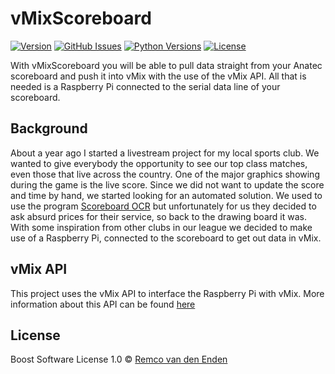 # vMixScoreboard
[![Version](https://badge.fury.io/gh/tterb%2FHyde.svg)](https://badge.fury.io/gh/tterb%2FHyde)
[![GitHub Issues](https://img.shields.io/github/issues/remcoenden/vMixScoreboard.svg)](https://github.com/remcoenden/vMixScoreboard/issues)
[![Python Versions](https://img.shields.io/pypi/pyversions/yt2mp3.svg)](https://pypi.python.org/pypi/yt2mp3/)
[![License](https://img.shields.io/badge/License-Boost%201.0-lightblue.svg)](https://www.boost.org/LICENSE_1_0.txt)

With vMixScoreboard you will be able to pull data straight from your Anatec scoreboard and push it into vMix with the use of the vMix API. All that is needed is a Raspberry Pi connected to the serial data line of your scoreboard.

## Background
About a year ago I started a livestream project for my local sports club. We wanted to give everybody the opportunity to see our top class matches, even those that live across the country. One of the major graphics showing during the game is the live score. Since we did not want to update the score and time by hand, we started looking for an automated solution. We used to use the program [Scoreboard OCR](http://scoreboard-ocr.com/) but unfortunately for us they decided to ask absurd prices for their service, so back to the drawing board it was. With some inspiration from other clubs in our league we decided to make use of a Raspberry Pi, connected to the scoreboard to get out data in vMix.

## vMix API
This project uses the vMix API to interface the Raspberry Pi with vMix. More information about this API can be found [here](https://www.vmix.com/help19/index.htm?DeveloperAPI.html)

## License
Boost Software License 1.0 © [Remco van den Enden](https://github.com/remcoenden)


